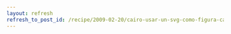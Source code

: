 ```yaml
---
layout: refresh
refresh_to_post_id: /recipe/2009-02-20/cairo-usar-un-svg-como-figura-cairo-groups
---
```

